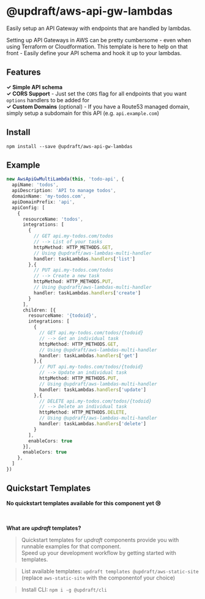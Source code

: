 # @updraft/aws-api-gw-lambdas
Easily setup an API Gateway with endpoints that are handled by lambdas.

Setting up API Gateways in AWS can be pretty cumbersome - even when using Terraform or Cloudformation.
This template is here to help on that front - Easily define your API schema and hook it up to your lambdas.

## Features
**✓ Simple API schema**  
**✓ CORS Support** - Just set the `CORS` flag for all endpoints that you want `options` handlers to be added for  
**✓ Custom Domains** (optional) - If you have a Route53 managed domain, simply setup a subdomain for this API (e.g. `api.example.com`)  

## Install
`npm install --save @updraft/aws-api-gw-lambdas`

## Example
```typescript
new AwsApiGwMultiLambda(this, 'todo-api', {
  apiName: 'todos',
  apiDescription: 'API to manage todos',
  domainName: 'my-todos.com',
  apiDomainPrefix: 'api',
  apiConfig: [
    {
      resourceName: 'todos',
      integrations: [
        {
          // GET api.my-todos.com/todos
          // --> List of your tasks
          httpMethod: HTTP_METHODS.GET,
          // Using @updraft/aws-lambdas-multi-handler
          handler: taskLambdas.handlers['list']
        },{
          // PUT api.my-todos.com/todos
          // --> Create a new task
          httpMethod: HTTP_METHODS.PUT,
          // Using @updraft/aws-lambdas-multi-handler
          handler: taskLambdas.handlers['create']
        }
      ],
      children: [{
        resourceName: '{todoid}',
        integrations: [
          {
            // GET api.my-todos.com/todos/{todoid}
            // --> Get an individual task
            httpMethod: HTTP_METHODS.GET,
            // Using @updraft/aws-lambdas-multi-handler
            handler: taskLambdas.handlers['get']
          },{
            // PUT api.my-todos.com/todos/{todoid}
            // --> Update an individual task
            httpMethod: HTTP_METHODS.PUT,
            // Using @updraft/aws-lambdas-multi-handler
            handler: taskLambdas.handlers['update']
          },{
            // DELETE api.my-todos.com/todos/{todoid}
            // --> Delete an individual task
            httpMethod: HTTP_METHODS.DELETE,
            // Using @updraft/aws-lambdas-multi-handler
            handler: taskLambdas.handlers['delete']
          }
        ],
        enableCors: true
      }],
      enableCors: true
    },
  ]
})
```

## Quickstart Templates
**No quickstart templates available for this component yet 😢**  

<br/><br/>
**What are *updraft* templates?**  
> Quickstart templates for *updraft* components provide you with runnable examples for that component.  
Speed up your development workflow by getting started with templates.  

> List available templates: `updraft templates @updraft/aws-static-site` (replace `aws-static-site` with the componentof your choice)

> Install CLI: `npm i -g @updraft/cli`